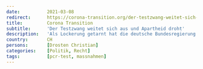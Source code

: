 ```yaml
---
date:          2021-03-08
redirect:      https://corona-transition.org/der-testzwang-weitet-sich-aus-und-apartheid-droht
title:         Corona Transition
subtitle:      'Der Testzwang weitet sich aus und Apartheid droht'
description:   'Als Lockerung getarnt hat die deutsche Bundesregierung am 3. März in Absprache mit den Ministerpräsidenten der Bundesländer eine Ausweitung des (...)'
country:       CH
persons:       [Drosten Christian]
categories:    [Politik, Recht]
tags:          [pcr-test, massnahmen]
---
```


